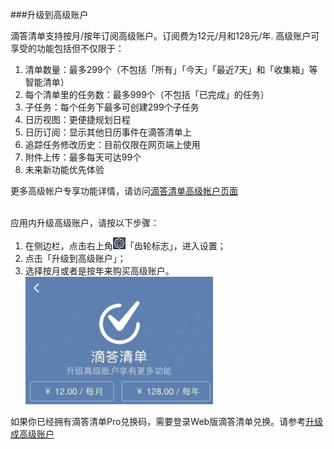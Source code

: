 ###升级到高级账户

滴答清单支持按月/按年订阅高级账户。订阅费为12元/月和128元/年. 高级账户可享受的功能包括但不仅限于：
1. 清单数量：最多299个（不包括「所有」「今天」「最近7天」和「收集箱」等智能清单）
2. 每个清单里的任务数：最多999个（不包括「已完成」的任务）
3. 子任务：每个任务下最多可创建299个子任务
4. 日历视图：更便捷规划日程
5. 日历订阅：显示其他日历事件在滴答清单上
6. 追踪任务修改历史：目前仅限在网页端上使用
7. 附件上传：最多每天可达99个
8. 未来新功能优先体验

更多高级帐户专享功能详情，请访问[滴答清单高级帐户页面](https://dida365.com/about/upgrade)

<br >应用内升级高级账户，请按以下步骤：
1. 在侧边栏，点击右上角<img src="../images/image4131.png" title="设置" width="20" />「齿轮标志」，进入设置；
2. 点击「升级到高级账户」；
3. 选择按月或者是按年来购买高级账户。
<br ><img src="../images/image41331.jpg" title="升级2" width="300" />


如果你已经拥有滴答清单Pro兑换码，需要登录Web版滴答清单兑换。请参考[升级成高级账户](ticktick_web_app/how_to_upgrade_to_pro.md)

